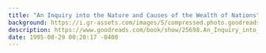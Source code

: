 ```yaml
---
title: "An Inquiry into the Nature and Causes of the Wealth of Nations"
background: https://i.gr-assets.com/images/S/compressed.photo.goodreads.com/books/1567191193l/25698._SY75_.jpg
description: https://www.goodreads.com/book/show/25698.An_Inquiry_into_the_Nature_and_Causes_of_the_Wealth_of_Nations
date: 1995-08-29 00:20:17 -0400
---
```


